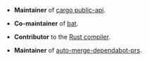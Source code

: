 * **Maintainer** of [cargo public-api](https://github.com/cargo-public-api/cargo-public-api).

* **Co-maintainer** of [bat](https://github.com/sharkdp/bat).

* **Contributor** to the [Rust compiler](https://github.com/rust-lang/rust/pulls?q=is%3Apr+author%3AEnselic+is%3Amerged).

* **Maintainer** of [auto-merge-dependabot-prs](https://github.com/auto-merge-prs/auto-merge-dependabot-prs).
